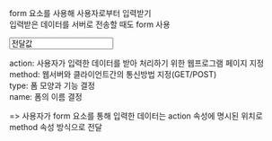 form 요소를 사용해 사용자로부터 입력받기  
입력받은 데이터를 서버로 전송할 때도 form 사용  

<form name="입력 폼 이름" action="웹 프로그램 페이지" method="전달방식">  
  <input type="폼 모양과 기능" name="입력 폼 변수" value="전달값">  
 </form>  
   
 action: 사용자가 입력한 데이터를 받아 처리하기 위한 웹프로그램 페이지 지정  
 method: 웹서버와 클라이언트간의 통신방법 지정(GET/POST)  
 type: 폼 모양과 기능 결정  
 name: 폼의 이름 결정  
 
 => 사용자가 form 요소를 통해 입력한 데이터는 action 속성에 명시된 위치로 method 속성 방식으로 전달
 
 
